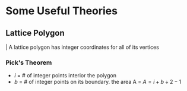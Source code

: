 # Some Useful Theories


## Lattice Polygon
| A lattice polygon has integer coordinates for all of its vertices
### Pick's Theorem
- $i$ = # of integer points interior the polygon
- $b$ = # of integer points on its boundary.
the area A = $A = i + b\div 2 - 1$